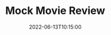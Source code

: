 ---
title: "Mock Movie Review"
date:  2022-06-13T10:15:00
tags: ["Movie Review"]
categories: ["Movie Review"]
description: "Mock Movie Review"
showToc: true
TocOpen: false
draft: false
hidemeta: false
comments: false
disableShare: false
disableHLJS: false
hideSummary: false
searchHidden: true
ShowReadingTime: true
ShowBreadCrumbs: true
ShowPostNavLinks: true
ShowWordCount: true
ShowRssButtonInSectionTermList: true
UseHugoToc: true
---